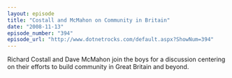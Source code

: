 ```yaml
---
layout: episode
title: "Costall and McMahon on Community in Britain"
date: "2008-11-13"
episode_number: "394"
episode_url: "http://www.dotnetrocks.com/default.aspx?ShowNum=394"
---
```


Richard Costall and Dave McMahon join the boys for a discussion centering on their efforts to build community in Great Britain and beyond.
